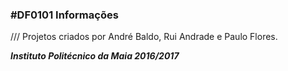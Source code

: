### #DF0101 Informações
/// Projetos criados por André Baldo, Rui Andrade e Paulo Flores.

**_Instituto Politécnico da Maia 2016/2017_**
